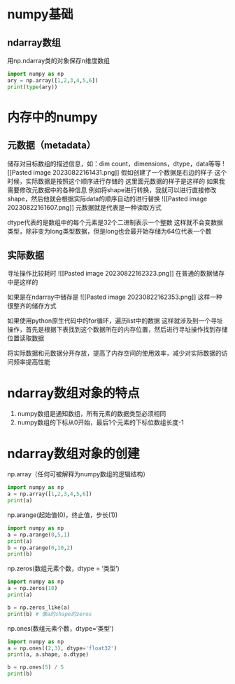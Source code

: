 # numpy基础
## ndarray数组

用np.ndarray类的对象保存n维度数组
```python
import numpy as np
ary = np.array([1,2,3,4,5,6])
print(type(ary))
```

# 内存中的numpy
## 元数据（metadata）
储存对目标数组的描述信息，如：dim count，dimensions，dtype，data等等
![[Pasted image 20230822161431.png]]
假如创建了一个数据是右边的样子
这个时候，实际数据是按照这个顺序进行存储的
这里面元数据的样子是这样的
如果我需要修改元数据中的各种信息
例如将shape进行转换，我就可以进行直接修改shape，然后他就会根据实际data的顺序自动的进行替换
![[Pasted image 20230822161607.png]]
元数据就是代表是一种读取方式

dtype代表的是数组中的每个元素是32个二进制表示一个整数
这样就不会变数据类型，除非变为long类型数据，但是long也会最开始存储为64位代表一个数
## 实际数据
寻址操作比较耗时
![[Pasted image 20230822162323.png]]
在普通的数据储存中是这样的

如果是在ndarray中储存是
![[Pasted image 20230822162353.png]]
这样一种很整齐的储存方式

如果使用python原生代码中的for循环，遍历list中的数据
这样就涉及到一个寻址操作，首先是根据下表找到这个数据所在的内存位置，然后进行寻址操作找到存储位置读取数据

将实际数据和元数据分开存放，提高了内存空间的使用效率，减少对实际数据的访问频率提高性能

# ndarray数组对象的特点
1. numpy数组是通知数组，所有元素的数据类型必须相同
2. numpy数组的下标从0开始，最后1个元素的下标位数组长度-1

# ndarray数组对象的创建
np.array（任何可被解释为numpy数组的逻辑结构）
```python
import numpy as np
a = np.array([1,2,3,4,5,6])
print(a)
```

np.arange(起始值(0)，终止值，步长(1))
```python
import numpy as np
a = np.arange(0,5,1)
print(a)
b = np.arange(0,10,2)
print(b)
```

np.zeros(数组元素个数，dtype = ‘类型’)
```python
import numpy as np
a = np.zeros(10)
print(a)

b = np.zeros_like(a)
print(b) # 像a的shape的zeros
```

np.ones(数组元素个数，dtype=‘类型‘)
```python
import numpy as np
a = np.ones((2,3), dtype='float32')
print(a, a.shape, a.dtype)

b = np.ones(5) / 5
print(b)
```

